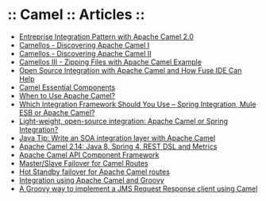 ﻿:: Camel :: Articles ::
=======================

- [Entreprise Integration Pattern with Apache Camel 2.0](http://onjavahell.blogspot.co.uk/2009/05/taking-apache-camel-for-ride.html)
- [Camellos - Discovering Apache Camel I](http://hillert.blogspot.co.uk/2009/09/camellos-discovering-apache-camel-i.html)
- [Camellos - Discovering Apache Camel II](http://hillert.blogspot.co.uk/2009/09/camellos-discovering-apache-camel-ii.html)
- [Camellos III - Zipping Files with Apache Camel Example](http://hillert.blogspot.co.uk/2009/10/camellos-iii-zipping-files-with-apache.html)
- [Open Source Integration with Apache Camel and How Fuse IDE Can Help](https://dzone.com/articles/open-source-integration-apache)
- [Camel Essential Components](https://dzone.com/refcardz/essential-camel-components)
- [When to Use Apache Camel?](https://dzone.com/articles/when-use-apache-camel)
- [Which Integration Framework Should You Use – Spring Integration, Mule ESB or Apache Camel?](https://dzone.com/articles/which-integration-framework)
- [Light-weight, open-source integration: Apache Camel or Spring Integration?](http://blog.christianposta.com/comparison/light-weight-open-source-integration-apache-camel-or-spring-integration/)
- [Java Tip: Write an SOA integration layer with Apache Camel](http://www.javaworld.com/article/2078883/open-source-tools/java-tip-write-an-soa-integration-layer-with-apache-camel.html)
- [Apache Camel 2.14: Java 8, Spring 4, REST DSL and Metrics](https://www.infoq.com/news/2014/10/apache-camel-2.14)
- [Apache Camel API Component Framework](http://rockablogbaby.blogspot.co.uk/2014/09/apache-camel-api-component-framework-or.html)
- [Master/Slave Failover for Camel Routes](http://www.ofbizian.com/2014/01/masterslave-failover-for-camel-routes.html)
- [Hot Standby failover for Apache Camel routes](http://www.liquid-reality.de/display/liquid/2011/11/11/Hot+Standby+failover+for+Apache+Camel+routes)
- [Integration using Apache Camel and Groovy](http://www.slideshare.net/davsclaus/apache-camel-gr8conf)
- [A Groovy way to implement a JMS Request Response client using Camel](http://www.sixtree.com.au/articles/2014/groovy-camel-jms-client/)

